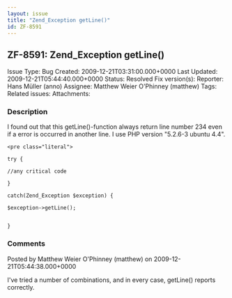 ```yaml
---
layout: issue
title: "Zend_Exception getLine()"
id: ZF-8591
---
```


ZF-8591: Zend\_Exception getLine()
----------------------------------

 Issue Type: Bug Created: 2009-12-21T03:31:00.000+0000 Last Updated: 2009-12-21T05:44:40.000+0000 Status: Resolved Fix version(s): 
 Reporter:  Hans Müller (anno)  Assignee:  Matthew Weier O'Phinney (matthew)  Tags: 
 Related issues: 
 Attachments: 
### Description

I found out that this getLine()-function always return line number 234 even if a error is occurred in another line. I use PHP version "5.2.6-3 ubuntu 4.4".

 
    <pre class="literal">
    
    try {
    
    //any critical code
    
    }
    
    catch(Zend_Exception $exception) {
    
    $exception->getLine();
    
    
    }   


 

 

### Comments

Posted by Matthew Weier O'Phinney (matthew) on 2009-12-21T05:44:38.000+0000

I've tried a number of combinations, and in every case, getLine() reports correctly.

 

 